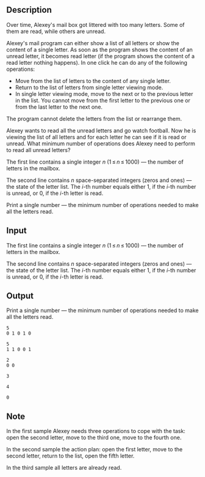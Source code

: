 ## Description

<div><p>Over time, Alexey's mail box got littered with too many letters. Some of them are read, while others are unread.</p><p>Alexey's mail program can either show a list of all letters or show the content of a single letter. As soon as the program shows the content of an unread letter, it becomes read letter (if the program shows the content of a read letter nothing happens). In one click he can do any of the following operations:</p><ul><li> Move from the list of letters to the content of any single letter.</li><li> Return to the list of letters from single letter viewing mode.</li><li> In single letter viewing mode, move to the next or to the previous letter in the list. You cannot move from the first letter to the previous one or from the last letter to the next one.</li></ul><p>The program cannot delete the letters from the list or rearrange them.</p><p>Alexey wants to read all the unread letters and go watch football. Now he is viewing the list of all letters and for each letter he can see if it is read or unread. What minimum number of operations does Alexey need to perform to read all unread letters?</p></div><div class="input-specification"><p>The first line contains a single integer <span class="tex-span"><i>n</i></span> (<span class="tex-span">1 ≤ <i>n</i> ≤ 1000</span>) — the number of letters in the mailbox.</p><p>The second line contains <span class="tex-span"><i>n</i></span> space-separated integers (zeros and ones) — the state of the letter list. The <span class="tex-span"><i>i</i></span>-th number equals either <span class="tex-span">1</span>, if the <span class="tex-span"><i>i</i></span>-th number is unread, or <span class="tex-span">0</span>, if the <span class="tex-span"><i>i</i></span>-th letter is read.</p></div><div class="output-specification"><p>Print a single number — the minimum number of operations needed to make all the letters read.</p></div>

## Input

<p>The first line contains a single integer <span class="tex-span"><i>n</i></span> (<span class="tex-span">1 ≤ <i>n</i> ≤ 1000</span>) — the number of letters in the mailbox.</p><p>The second line contains <span class="tex-span"><i>n</i></span> space-separated integers (zeros and ones) — the state of the letter list. The <span class="tex-span"><i>i</i></span>-th number equals either <span class="tex-span">1</span>, if the <span class="tex-span"><i>i</i></span>-th number is unread, or <span class="tex-span">0</span>, if the <span class="tex-span"><i>i</i></span>-th letter is read.</p>

## Output

<p>Print a single number — the minimum number of operations needed to make all the letters read.</p>





```input1
5
0 1 0 1 0

```




```input2
5
1 1 0 0 1

```




```input3
2
0 0

```




```output1
3

```




```output2
4

```




```output3
0

```



## Note

<p>In the first sample Alexey needs three operations to cope with the task: open the second letter, move to the third one, move to the fourth one.</p><p>In the second sample the action plan: open the first letter, move to the second letter, return to the list, open the fifth letter.</p><p>In the third sample all letters are already read.</p>
